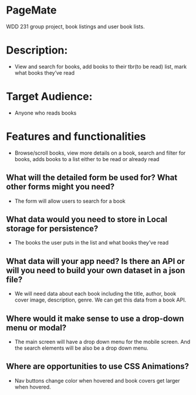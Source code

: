 # PageMate
WDD 231 group project, book listings and user book lists.

# Description:
- View and search for books, add books to their tbr(to be read) list, mark what books they’ve read

# Target Audience:
- Anyone who reads books

# Features and functionalities
- Browse/scroll books, view more details on a book, search and filter for books, adds books to a list either to be read or already read

## What will the detailed form be used for? What other forms might you need?
- The form will allow users to search for a book

## What data would you need to store in Local storage for persistence?
- The books the user puts in the list and what books they’ve read

## What data will your app need? Is there an API or will you need to build your own dataset in a json file?
- We will need data about each book including the title, author, book cover image, description, genre. We can get this data from a book API.
## Where would it make sense to use a drop-down menu or modal?
- The main screen will have a drop down menu for the mobile screen. And the search elements will be also be a drop down menu.

## Where are opportunities to use CSS Animations?
- Nav buttons change color when hovered and book covers get larger when hovered.

